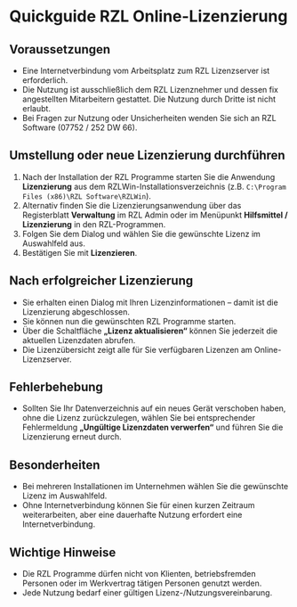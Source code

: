 # Quickguide RZL Online-Lizenzierung

## Voraussetzungen

- Eine Internetverbindung vom Arbeitsplatz zum RZL Lizenzserver ist erforderlich.
- Die Nutzung ist ausschließlich dem RZL Lizenznehmer und dessen fix angestellten Mitarbeitern gestattet. Die Nutzung durch Dritte ist nicht erlaubt.
- Bei Fragen zur Nutzung oder Unsicherheiten wenden Sie sich an RZL Software (07752 / 252 DW 66).

## Umstellung oder neue Lizenzierung durchführen

1. Nach der Installation der RZL Programme starten Sie die Anwendung **Lizenzierung** aus dem RZLWin-Installationsverzeichnis (z.B. `C:\Program Files (x86)\RZL Software\RZLWin`).
2. Alternativ finden Sie die Lizenzierungsanwendung über das Registerblatt **Verwaltung** im RZL Admin oder im Menüpunkt **Hilfsmittel / Lizenzierung** in den RZL-Programmen.
3. Folgen Sie dem Dialog und wählen Sie die gewünschte Lizenz im Auswahlfeld aus.
4. Bestätigen Sie mit **Lizenzieren**.

## Nach erfolgreicher Lizenzierung

- Sie erhalten einen Dialog mit Ihren Lizenzinformationen – damit ist die Lizenzierung abgeschlossen.
- Sie können nun die gewünschten RZL Programme starten.
- Über die Schaltfläche **„Lizenz aktualisieren“** können Sie jederzeit die aktuellen Lizenzdaten abrufen.
- Die Lizenzübersicht zeigt alle für Sie verfügbaren Lizenzen am Online-Lizenzserver.

## Fehlerbehebung

- Sollten Sie Ihr Datenverzeichnis auf ein neues Gerät verschoben haben, ohne die Lizenz zurückzulegen, wählen Sie bei entsprechender Fehlermeldung **„Ungültige Lizenzdaten verwerfen“** und führen Sie die Lizenzierung erneut durch.

## Besonderheiten

- Bei mehreren Installationen im Unternehmen wählen Sie die gewünschte Lizenz im Auswahlfeld.
- Ohne Internetverbindung können Sie für einen kurzen Zeitraum weiterarbeiten, aber eine dauerhafte Nutzung erfordert eine Internetverbindung.

## Wichtige Hinweise

- Die RZL Programme dürfen nicht von Klienten, betriebsfremden Personen oder im Werkvertrag tätigen Personen genutzt werden.
- Jede Nutzung bedarf einer gültigen Lizenz-/Nutzungsvereinbarung.